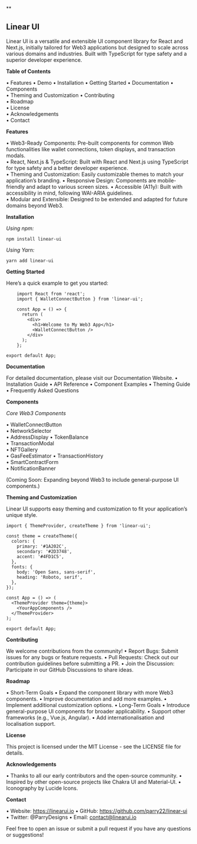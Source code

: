 **

## Linear UI

Linear UI is a versatile and extensible UI component library for React and Next.js, initially tailored for Web3 applications but designed to scale across various domains and industries. Built with TypeScript for type safety and a superior developer experience.

**Table of Contents**	

•	Features 
•	Demo
•	Installation
•	Getting Started
•	Documentation
•	Components 	
•	Theming and Customization
•	Contributing 	
•	Roadmap 	
•	License 	
•	Acknowledgements 	
•	Contact

**Features**

 •	Web3-Ready Components: Pre-built components for common Web functionalities like wallet connections, token displays, and transaction modals. 	
 •	React, Next.js & TypeScript: Built with React and Next.js using TypeScript for type safety and a better developer experience. 	
 •	Theming and Customization: Easily customizable themes to match your application’s branding. 
 •	Responsive Design: Components are mobile-friendly and adapt to various screen sizes.
 •	Accessible (A11y): Built with accessibility in mind, following WAI-ARIA guidelines. 	
 •	Modular and Extensible: Designed to be extended and adapted for future domains beyond Web3.

**Installation**

*Using npm:*

    npm install linear-ui

*Using Yarn:*

    yarn add linear-ui

**Getting Started**

Here’s a quick example to get you started:

        import React from 'react';
        import { WalletConnectButton } from 'linear-ui';
        
        const App = () => {
          return (
            <div>
              <h1>Welcome to My Web3 App</h1>
              <WalletConnectButton />
            </div>
          );
        };
    
    export default App;

**Documentation**

For detailed documentation, please visit our Documentation Website.
	•	Installation Guide
	•	API Reference
	•	Component Examples
	•	Theming Guide
	•	Frequently Asked Questions

**Components**

*Core Web3 Components*

 •	WalletConnectButton 	
 •	NetworkSelector 	
 •	AddressDisplay
 • TokenBalance 	
 •	TransactionModal 	
 •	NFTGallery 	
 •	GasFeeEstimator
 •	TransactionHistory 	
 •	SmartContractForm 	
 •	NotificationBanner

(Coming Soon: Expanding beyond Web3 to include general-purpose UI components.)

**Theming and Customization**

Linear UI supports easy theming and customization to fit your application’s unique style.

    import { ThemeProvider, createTheme } from 'linear-ui';
    
    const theme = createTheme({
      colors: {
        primary: '#1A202C',
        secondary: '#2D3748',
        accent: '#4FD1C5',
      },
      fonts: {
        body: 'Open Sans, sans-serif',
        heading: 'Roboto, serif',
      },
    });
    
    const App = () => (
      <ThemeProvider theme={theme}>
        <YourAppComponents />
      </ThemeProvider>
    );
    
    export default App;

**Contributing**

We welcome contributions from the community!
	•	Report Bugs: Submit issues for any bugs or feature requests.
	•	Pull Requests: Check out our contribution guidelines before submitting a PR.
	•	Join the Discussion: Participate in our GitHub Discussions to share ideas.

**Roadmap**

•	Short-Term Goals
•	Expand the component library with more Web3 components.
•	Improve documentation and add more examples.
•	Implement additional customization options.
•	Long-Term Goals
•	Introduce general-purpose UI components for broader applicability.
•	Support other frameworks (e.g., Vue.js, Angular).
•	Add internationalisation and localisation support.

**License**

This project is licensed under the MIT License - see the LICENSE file for details.

**Acknowledgements**

•	Thanks to all our early contributors and the open-source community.
•	Inspired by other open-source projects like Chakra UI and Material-UI.
•	Iconography by Lucide Icons.

**Contact**

•	Website: https://linearui.io
•	GitHub: https://github.com/parry22/linear-ui
•	Twitter: @ParryDesigns
•	Email: contact@linearui.io

Feel free to open an issue or submit a pull request if you have any questions or suggestions!

